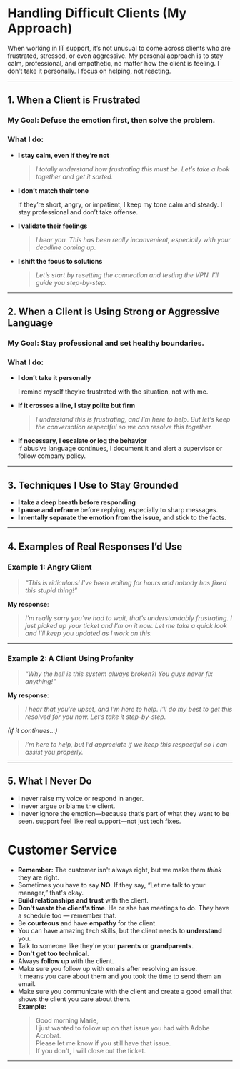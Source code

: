 # Handling Difficult Clients (My Approach)

When working in IT support, it’s not unusual to come across clients who are frustrated, stressed, or even aggressive. My personal approach is to stay calm, professional, and empathetic, no matter how the client is feeling. I don’t take it personally. I focus on helping, not reacting.

---
## 1. When a Client is Frustrated

### My Goal: Defuse the emotion first, then solve the problem.

### What I do:

- **I stay calm, even if they’re not**
  
  > *I totally understand how frustrating this must be. Let’s take a look together and get it sorted.*

- **I don’t match their tone**
  
  If they’re short, angry, or impatient, I keep my tone calm and steady. I stay professional and don’t take offense.

- **I validate their feelings**

  > *I hear you. This has been really inconvenient, especially with your deadline coming up.*

- **I shift the focus to solutions**

  > *Let’s start by resetting the connection and testing the VPN. I’ll guide you step-by-step.*

---

## 2. When a Client is Using Strong or Aggressive Language

### My Goal: Stay professional and set healthy boundaries.

### What I do:

- **I don’t take it personally**
  
  I remind myself they’re frustrated with the situation, not with me.

- **If it crosses a line, I stay polite but firm**

  > *I understand this is frustrating, and I’m here to help. But let’s keep the conversation respectful so we can resolve this together.*

- **If necessary, I escalate or log the behavior**  
  If abusive language continues, I document it and alert a supervisor or follow company policy.

---
## 3. Techniques I Use to Stay Grounded

- **I take a deep breath before responding**
- **I pause and reframe** before replying, especially to sharp messages.
- **I mentally separate the emotion from the issue**, and stick to the facts.

---
## 4. Examples of Real Responses I’d Use

### Example 1: Angry Client

> *“This is ridiculous! I've been waiting for hours and nobody has fixed this stupid thing!”*

**My response**:

> *I’m really sorry you’ve had to wait, that’s understandably frustrating. I just picked up your ticket and I’m on it now. Let me take a quick look and I’ll keep you updated as I work on this.*

---

### Example 2: A Client Using Profanity

> *“Why the hell is this system always broken?! You guys never fix anything!”*

**My response**:

> *I hear that you’re upset, and I’m here to help. I’ll do my best to get this resolved for you now. Let’s take it step-by-step.*

*(If it continues...)*

> *I’m here to help, but I’d appreciate if we keep this respectful so I can assist you properly.*

---
## 5. What I Never Do

- I never raise my voice or respond in anger.
- I never argue or blame the client.
- I never ignore the emotion—because that’s part of what they want to be seen.
support feel like real support—not just tech fixes.

# Customer Service

- **Remember:** The customer isn't always right, but we make them *think* they are right.
- Sometimes you have to say **NO**. If they say, “Let me talk to your manager,” that's okay.
- **Build relationships and trust** with the client.
- **Don't waste the client's time**. He or she has meetings to do. They have a schedule too — remember that.
- Be **courteous** and have **empathy** for the client.
- You can have amazing tech skills, but the client needs to **understand** you.
- Talk to someone like they're your **parents** or **grandparents**.
- **Don't get too technical.**
- Always **follow up** with the client.
- Make sure you follow up with emails after resolving an issue.  
  It means you care about them and you took the time to send them an email.
- Make sure you communicate with the client and create a good email that shows the client you care about them.  
  **Example:**  
  > Good morning Marie,  
  > I just wanted to follow up on that issue you had with Adobe Acrobat.  
  > Please let me know if you still have that issue.  
  > If you don't, I will close out the ticket.
---




